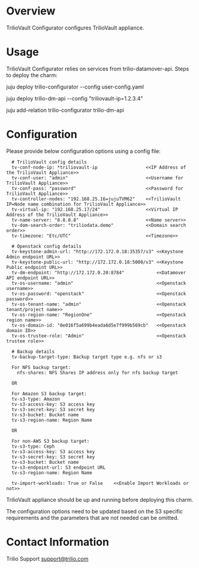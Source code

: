 # Overview

TrilioVault Configurator configures TrilioVault appliance.

# Usage

TrilioVault Configurator relies on services from trilio-datamover-api.
Steps to deploy the charm:

juju deploy trilio-configurator --config user-config.yaml

juju deploy trilio-dm-api --config "triliovault-ip=1.2.3.4"

juju add-relation trilio-configurator trilio-dm-api

# Configuration

Please provide below configuration options using a config file:

      # TrilioVault config details
      tv-conf-node-ip: *triliovault-ip                  <<IP Address of the TrilioVault Appliance>>
      tv-conf-user: "admin"                             <<Username for TrilioVault Appliance>>
      tv-conf-pass: "password"                          <<Password for TrilioVault Appliance>>
      tv-controller-nodes: "192.168.25.16=jujuTVM62"    <<TrilioVault IP=Node name combination for TrilioVault Appliance>>
      tv-virtual-ip: "192.168.25.17/24"                 <<Virtual IP Address of the TrilioVault Appliance>>
      tv-name-server: "8.8.8.8"                         <<Name server>>
      tv-dom-search-order: "triliodata.demo"            <<Domain search order>>
      tv-timezone: "Etc/UTC"                            <<Timezone>>
      
      # Openstack config details
      tv-keystone-admin-url: "http://172.172.0.18:35357/v3" <<Keystone Admin endpoint URL>>
      tv-keystone-public-url: "http://172.172.0.18:5000/v3" <<Keystone Public endpoint URL>>
      tv-dm-endpoint: "http://172.172.0.20:8784"            <<Datamover API endpoint URL>>
      tv-os-username: "admin"                               <<Openstack username>>
      tv-os-password: "openstack"                           <<Openstack password>>
      tv-os-tenant-name: "admin"                            <<Openstack tenant/project name>>
      tv-os-region-name: "RegionOne"                        <<Openstack region name>>
      tv-os-domain-id: "0e016f5a699b4eada6d5e7f999b569cb"   <<Openstack domain ID>>
      tv-os-trustee-role: "Admin"                           <<Openstack trustee role>>
      
      # Backup details
      tv-backup-target-type: Backup target type e.g. nfs or s3
      
      For NFS backup target:
        nfs-shares: NFS Shares IP address only for nfs backup target
      
      OR
      
      For Amazon S3 backup target:
      tv-s3-type: Amazon
      tv-s3-access-key: S3 access key
      tv-s3-secret-key: S3 secret key
      tv-s3-bucket: Bucket name
      tv-s3-region-name: Region Name
      
      OR
      
      For non-AWS S3 backup target:
      tv-s3-type: Ceph
      tv-s3-access-key: S3 access key
      tv-s3-secret-key: S3 secret key
      tv-s3-bucket: Bucket name
      tv-s3-endpoint-url: S3 endpoint URL
      tv-s3-region-name: Region Name
      
      tv-import-workloads: True or False    <<Enable Import Workloads or not>>


TrilioVault appliance should be up and running before deploying this charm.

The configuration options need to be updated based on the S3 specific requirements and the parameters that are not needed can be omitted.

# Contact Information

Trilio Support <support@trilio.com>
